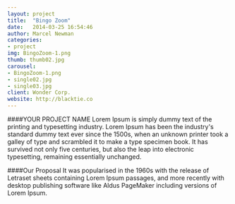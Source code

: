 ```yaml
---
layout: project
title:  "Bingo Zoom"
date:   2014-03-25 16:54:46
author: Marcel Newman
categories:
- project
img: BingoZoom-1.png
thumb: thumb02.jpg
carousel:
- BingoZoom-1.png
- single02.jpg
- single03.jpg
client: Wonder Corp.
website: http://blacktie.co
---
```

####YOUR PROJECT NAME
Lorem Ipsum is simply dummy text of the printing and typesetting industry. Lorem Ipsum has been the industry's standard dummy text ever since the 1500s, when an unknown printer took a galley of type and scrambled it to make a type specimen book. It has survived not only five centuries, but also the leap into electronic typesetting, remaining essentially unchanged.

####Our Proposal
It was popularised in the 1960s with the release of Letraset sheets containing Lorem Ipsum passages, and more recently with desktop publishing software like Aldus PageMaker including versions of Lorem Ipsum.